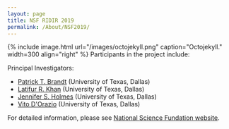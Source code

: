 ```yaml
---
layout: page
title: NSF RIDIR 2019
permalink: /About/NSF2019/
---
```


{% include image.html url="/images/octojekyll.png" caption="Octojekyll." width=300 align="right" %}
Participants in the project include:

Principal Investigators:

- [Patrick T. Brandt](https://personal.utdallas.edu/~pbrandt/) (University of Texas, Dallas) <br>
- [Latifur R. Khan](https://personal.utdallas.edu/~lkhan/) (University of Texas, Dallas) <br>
- [Jennifer S. Holmes](https://personal.utdallas.edu/~jholmes/) (University of Texas, Dallas) <br>  
- [Vito D'Orazio](https://www.vitodorazio.com/) (University of Texas, Dallas)<br>

For detailed information, please see [National Science Fundation website](https://www.nsf.gov/awardsearch/showAward?AWD_ID=1931541).
